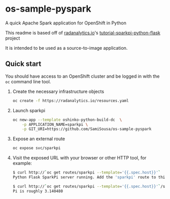 # os-sample-pyspark
A quick Apache Spark application for OpenShift in Python

This readme is based off of [radanalytics.io](https://radanalytics.io)'s [tutorial-sparkpi-python-flask](https://github.com/radanalyticsio/tutorial-sparkpi-python-flask) project

It is intended to be
used as a source-to-image application.

## Quick start

You should have access to an OpenShift cluster and be logged in with the
`oc` command line tool.

1. Create the necessary infrastructure objects
   ```bash
   oc create -f https://radanalytics.io/resources.yaml
   ```

2. Launch sparkpi
   ```bash
   oc new-app --template oshinko-python-build-dc  \
       -p APPLICATION_NAME=sparkpi \
       -p GIT_URI=https://github.com/SamiSousa/os-sample-pyspark
   ```

3. Expose an external route
   ```bash
   oc expose svc/sparkpi
   ```

4. Visit the exposed URL with your browser or other HTTP tool, for example:
   ```bash
   $ curl http://`oc get routes/sparkpi --template='{{.spec.host}}'`
   Python Flask SparkPi server running. Add the 'sparkpi' route to this URL to invoke the app.

   $ curl http://`oc get routes/sparkpi --template='{{.spec.host}}'`/sparkpi
   Pi is roughly 3.140480
   ```
